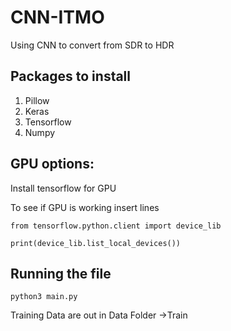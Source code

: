 # CNN-ITMO
Using CNN to convert from SDR to HDR

## Packages to install
1. Pillow
2. Keras
3. Tensorflow
4. Numpy

## GPU options:
Install tensorflow for GPU

To see if GPU is working insert lines

~~~~
from tensorflow.python.client import device_lib

print(device_lib.list_local_devices())
~~~~

## Running the file

~~~~
python3 main.py
~~~~
Training Data are out in Data Folder ->Train

